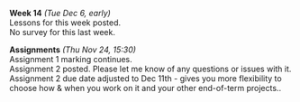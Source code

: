 **Week 14** *(Tue Dec 6, early)*   
Lessons for this week posted.  
No survey for this last week.

**Assignments** *(Thu Nov 24, 15:30)*  
Assignment 1 marking continues.  
Assignment 2 posted. Please let me know of any questions or issues with it.  
Assignment 2 due date adjusted to Dec 11th - gives you more flexibility to choose
how & when you work on it and your other end-of-term projects..
